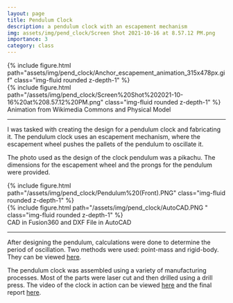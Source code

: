 ```yaml
---
layout: page
title: Pendulum Clock
description: a pendulum clock with an escapement mechanism
img: assets/img/pend_clock/Screen Shot 2021-10-16 at 8.57.12 PM.png
importance: 3
category: class
---
```


<div class="row">
    <div class="col-sm mt-3 mt-md-0">
        {% include figure.html path="assets/img/pend_clock/Anchor_escapement_animation_315x478px.gif" class="img-fluid rounded z-depth-1" %}
    </div>
    <div class="col-sm mt-3 mt-md-0">
        {% include figure.html path="/assets/img/pend_clock/Screen%20Shot%202021-10-16%20at%208.57.12%20PM.png" class="img-fluid rounded z-depth-1" %}
    </div>
</div>
<div class="caption">
    Animation from Wikimedia Commons and Physical Model
</div>

<hr>

I was tasked with creating the design for a pendulum clock and
fabricating it. The pendulum clock uses an escapement mechanism, where
the escapement wheel pushes the pallets of the pendulum to oscillate it.

The photo used as the design of the clock pendulum was a pikachu. The
dimensions for the escapement wheel and the prongs for the pendulum were
provided.

<div class="row">
    <div class="col-sm mt-3 mt-md-0">
        {% include figure.html path="/assets/img/pend_clock/Pendulum%20(Front).PNG" class="img-fluid rounded z-depth-1" %}
    </div>
    <div class="col-sm mt-3 mt-md-0">
        {% include figure.html path="/assets/img/pend_clock/AutoCAD.PNG " class="img-fluid rounded z-depth-1" %}
    </div>
</div>
<div class="caption">
    CAD in Fusion360 and DXF File in AutoCAD
</div>

<hr>

After designing the pendulum, calculations were done to determine the
period of oscillation. Two methods were used: point-mass and rigid-body.
They can be viewed
<a href="https://drive.google.com/file/d/1wEr9vTRQoq5unHCKOZWW1qXPkngVCYKG/view">here</a>.

The pendulum clock was assembled using a variety of manufacturing
processes. Most of the parts were laser cut and then drilled using a
drill press. The video of the clock in action can be viewed
<a href="https://drive.google.com/file/d/1b3SL61im0q_5k_lG9Q9YdrZQAK_LxDwr/view">here</a>
and the final report
<a href="https://drive.google.com/file/d/1hZhQQVJ4aiBIGor5rmnpfJy7Ykh6qo4E/view">here</a>.